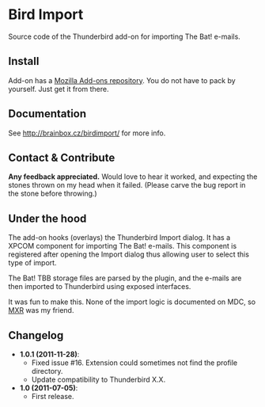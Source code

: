 # Bird Import

Source code of the Thunderbird add-on for importing The Bat! e-mails.

## Install

Add-on has a [Mozilla Add-ons repository](https://addons.mozilla.org/thunderbird/addon/birdimport/). You do not have to pack by yourself. Just get it from there.

## Documentation

See http://brainbox.cz/birdimport/ for more info.

## Contact & Contribute

**Any feedback appreciated.** Would love to hear it worked, and expecting the stones thrown on my head when it failed. (Please carve the bug report in the stone before throwing.)

## Under the hood

The add-on hooks (overlays) the Thunderbird Import dialog. It has a XPCOM component for importing The Bat! e-mails. This component is registered after opening the Import dialog thus allowing user to select this type of import.

The Bat! TBB storage files are parsed by the plugin, and the e-mails are then imported to Thunderbird using exposed interfaces.

It was fun to make this. None of the import logic is documented on MDC, so [MXR](http://mxr.mozilla.org/comm-central/source/mailnews/import/) was my friend.

## Changelog

* **1.0.1 (2011-11-28)**:
	* Fixed issue #16. Extension could sometimes not find the profile directory.
	* Update compatibility to Thunderbird X.X.
* **1.0 (2011-07-05)**:
	* First release.
